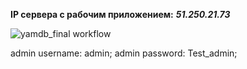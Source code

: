 
__IP сервера с рабочим приложением:__
***51.250.21.73***

![yamdb_final workflow](https://github.com/sammirabyan/foodgram-project-react/actions/workflows/foodgram_backend_workflow.yml/badge.svg)

admin username: admin;
admin password: Test_admin;